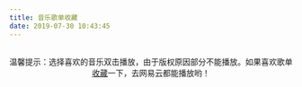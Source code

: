 ```yaml
---
title: 音乐歌单收藏
date: 2019-07-30 10:43:45
---
```


<link rel="stylesheet" href="https://cdn.jsdelivr.net/npm/aplayer/dist/APlayer.min.css">
<script src="https://cdn.jsdelivr.net/npm/aplayer/dist/APlayer.min.js"></script>
<!-- require MetingJS -->
<script src="https://cdn.jsdelivr.net/npm/meting@2/dist/Meting.min.js"></script>
<meting-js style="width: auto;height: 2000px;"
    server="netease"
    type="playlist"
    id="2364053447"
    theme="#2980b9"
    loop="all"
    autoplay="false"
    order="list"
    storageName="aplayer-setting"
    lrctype= 0
    list-max-height="800px"
    >
</meting-js>

<p style="text-align:center;margin-top:30px"><span style="font-size:14px">温馨提示：选择喜欢的音乐双击播放，由于版权原因部分不能播放。如果喜欢歌单<a href="https://music.163.com/#/user/home?id=132033817" target="_blank" rel="noopener">收藏</a>一下，去网易云都能播放哟！<span></span></span></p>
